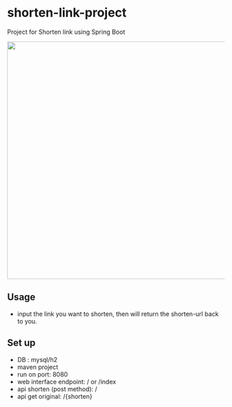 # shorten-link-project
Project for Shorten link using Spring Boot

<img src="https://i.imgur.com/NxKXkBA.png" width="550"/>


## Usage

- input the link you want to shorten, then will return the shorten-url back to you.


## Set up

- DB : mysql/h2
- maven project
- run on port: 8080
- web interface endpoint: / or /index
- api shorten (post method): /
- api get original: /{shorten}
